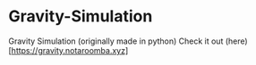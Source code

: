 # Gravity-Simulation
Gravity Simulation (originally made in python)
Check it out (here)[https://gravity.notaroomba.xyz]

